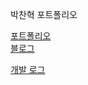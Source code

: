 박찬혁 포트폴리오

[포트폴리오](https://www.chanhyuk.com/)<br>
[블로그](https://blog.chanhyuk.com/)<br>


[개발 로그](./CHANGELOG.md)
